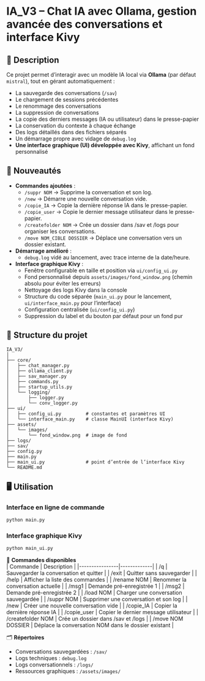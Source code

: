 # IA_V3 – Chat IA avec Ollama, gestion avancée des conversations et interface Kivy

## 📌 Description
Ce projet permet d’interagir avec un modèle IA local via **Ollama** (par défaut `mistral`), tout en gérant automatiquement :
- La sauvegarde des conversations (`/sav`)
- Le chargement de sessions précédentes
- Le renommage des conversations
- La suppression de conversations
- La copie des derniers messages (IA ou utilisateur) dans le presse-papier
- La conservation du contexte à chaque échange
- Des logs détaillés dans des fichiers séparés
- Un démarrage propre avec vidage de `debug.log`
- **Une interface graphique (UI) développée avec Kivy**, affichant un fond personnalisé

## 🚀 Nouveautés
- **Commandes ajoutées** :
  - `/suppr NOM` → Supprime la conversation et son log.
  - `/new` → Démarre une nouvelle conversation vide.
  - `/copie_IA` → Copie la dernière réponse IA dans le presse-papier.
  - `/copie_user` → Copie le dernier message utilisateur dans le presse-papier.
  - `/createfolder NOM` → Crée un dossier dans /sav et /logs pour organiser les conversations.
  - `/move NOM_CIBLE DOSSIER` → Déplace une conversation vers un dossier existant.
- **Démarrage amélioré** :
  - `debug.log` vidé au lancement, avec trace interne de la date/heure.
- **Interface graphique Kivy** :
  - Fenêtre configurable en taille et position via `ui/config_ui.py`
  - Fond personnalisé depuis `assets/images/fond_window.png` (chemin absolu pour éviter les erreurs)
  - Nettoyage des logs Kivy dans la console
  - Structure du code séparée (`main_ui.py` pour le lancement, `ui/interface_main.py` pour l’interface)
  - Configuration centralisée (`ui/config_ui.py`)
  - Suppression du label et du bouton par défaut pour un fond pur

## 📂 Structure du projet
```
IA_V3/
│
├── core/
│   ├── chat_manager.py
│   ├── ollama_client.py
│   ├── sav_manager.py
│   ├── commands.py
│   ├── startup_utils.py
│   └── logging/
│       ├── logger.py
│       └── conv_logger.py
├── ui/
│   ├── config_ui.py         # constantes et paramètres UI
│   └── interface_main.py    # classe MainUI (interface Kivy)
├── assets/
│   └── images/
│       └── fond_window.png  # image de fond
├── logs/
├── sav/
├── config.py
├── main.py
├── main_ui.py               # point d’entrée de l’interface Kivy
└── README.md
```

## 🖥️ Utilisation
### Interface en ligne de commande
```bash
python main.py
```
### Interface graphique Kivy
```bash
python main_ui.py
```

📜 **Commandes disponibles**  
| Commande       | Description |
|----------------|-------------|
| /q             | Sauvegarder la conversation et quitter |
| /exit          | Quitter sans sauvegarder |
| /help          | Afficher la liste des commandes |
| /rename NOM    | Renommer la conversation actuelle |
| /msg1          | Demande pré-enregistrée 1 |
| /msg2          | Demande pré-enregistrée 2 |
| /load NOM      | Charger une conversation sauvegardée |
| /suppr NOM     | Supprimer une conversation et son log |
| /new           | Créer une nouvelle conversation vide |
| /copie_IA      | Copier la dernière réponse IA |
| /copie_user    | Copier le dernier message utilisateur |
| /createfolder NOM | Crée un dossier dans /sav et /logs |
| /move NOM DOSSIER | Déplace la conversation NOM dans le dossier existant |

🗂️ **Répertoires**
- Conversations sauvegardées : `/sav/`
- Logs techniques : `debug.log`
- Logs conversationnels : `/logs/`
- Ressources graphiques : `/assets/images/`
